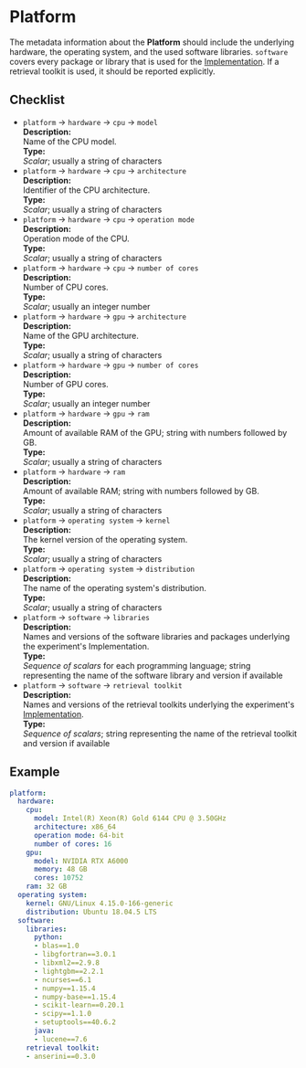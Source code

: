 # Platform

The metadata information about the **Platform** should include the underlying hardware, the operating system, and the used software libraries. `software` covers every package or library that is used for the [Implementation](../implementation). If a retrieval toolkit is used, it should be reported explicitly.

## Checklist

- `platform` &rarr; `hardware` &rarr; `cpu` &rarr; `model`  
**Description:**  
Name of the CPU model.    
**Type:**  
*Scalar*; usually a string of characters
- `platform` &rarr; `hardware` &rarr; `cpu` &rarr; `architecture`  
**Description:**  
Identifier of the CPU architecture.  
**Type:**  
*Scalar*; usually a string of characters
- `platform` &rarr; `hardware` &rarr; `cpu` &rarr; `operation mode`  
**Description:**  
Operation mode of the CPU.  
**Type:**  
*Scalar*; usually a string of characters
- `platform` &rarr; `hardware` &rarr; `cpu` &rarr; `number of cores`  
**Description:**  
Number of CPU cores.  
**Type:**  
*Scalar*; usually an integer number
- `platform` &rarr; `hardware` &rarr; `gpu` &rarr; `architecture`  
**Description:**  
Name of the GPU architecture.  
**Type:**  
*Scalar*; usually a string of characters
- `platform` &rarr; `hardware` &rarr; `gpu` &rarr; `number of cores`  
**Description:**  
Number of GPU cores.  
**Type:**  
*Scalar*; usually an integer number
- `platform` &rarr; `hardware` &rarr; `gpu` &rarr; `ram`  
**Description:**  
Amount of available RAM of the GPU; string with numbers followed by GB.  
**Type:**  
*Scalar*; usually a string of characters
- `platform` &rarr; `hardware` &rarr; `ram`   
**Description:**  
Amount of available RAM; string with numbers followed by GB.  
**Type:**  
*Scalar*; usually a string of characters
- `platform` &rarr; `operating system` &rarr; `kernel`  
**Description:**  
The kernel version of the operating system.  
**Type:**  
*Scalar*; usually a string of characters
- `platform` &rarr; `operating system` &rarr; `distribution`   
**Description:**  
The name of the operating system's distribution.   
**Type:**  
*Scalar*; usually a string of characters
- `platform` &rarr; `software` &rarr; `libraries`  
**Description:**  
Names and versions of the software libraries and packages underlying the experiment's Implementation.   
**Type:**  
*Sequence of scalars* for each programming language; string representing the name of the software library and version if available
- `platform` &rarr; `software` &rarr; `retrieval toolkit`  
**Description:**  
Names and versions of the retrieval toolkits underlying the experiment's [Implementation](../implementation).  
**Type:**  
*Sequence of scalars*; string representing the name of the retrieval toolkit and version if available

## Example

```YAML
platform:
  hardware:
    cpu:
      model: Intel(R) Xeon(R) Gold 6144 CPU @ 3.50GHz
      architecture: x86_64
      operation mode: 64-bit
      number of cores: 16
    gpu:
      model: NVIDIA RTX A6000
      memory: 48 GB
      cores: 10752
    ram: 32 GB
  operating system:
    kernel: GNU/Linux 4.15.0-166-generic
    distribution: Ubuntu 18.04.5 LTS
  software:
    libraries:
      python:
      - blas==1.0
      - libgfortran==3.0.1
      - libxml2==2.9.8
      - lightgbm==2.2.1
      - ncurses==6.1
      - numpy==1.15.4
      - numpy-base==1.15.4
      - scikit-learn==0.20.1
      - scipy==1.1.0
      - setuptools==40.6.2
      java:
      - lucene==7.6
    retrieval toolkit:
    - anserini==0.3.0
```
